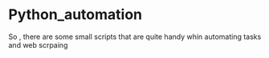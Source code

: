 # Python_automation
So , there are some small scripts that are quite handy whin automating tasks and web scrpaing
